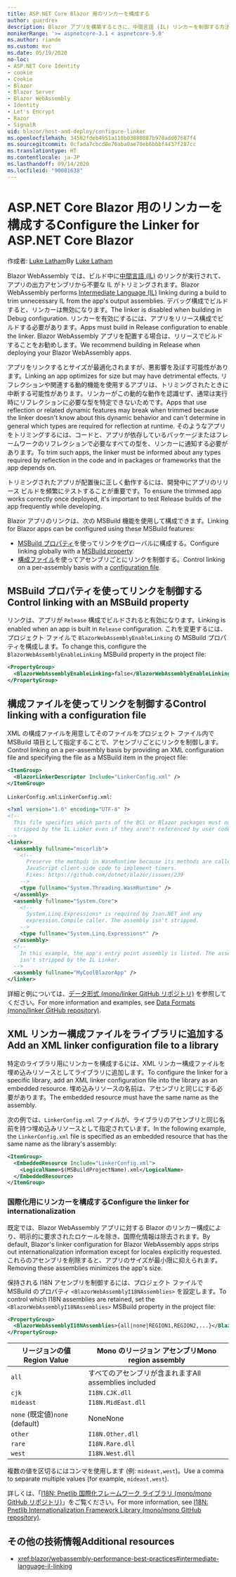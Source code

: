 ```yaml
---
title: ASP.NET Core Blazor 用のリンカーを構成する
author: guardrex
description: Blazor アプリを構築するときに、中間言語 (IL) リンカーを制御する方法について説明します。
monikerRange: '>= aspnetcore-3.1 < aspnetcore-5.0'
ms.author: riande
ms.custom: mvc
ms.date: 05/19/2020
no-loc:
- ASP.NET Core Identity
- cookie
- Cookie
- Blazor
- Blazor Server
- Blazor WebAssembly
- Identity
- Let's Encrypt
- Razor
- SignalR
uid: blazor/host-and-deploy/configure-linker
ms.openlocfilehash: 34582fdeb4951a110b03880887b978add07687f4
ms.sourcegitcommit: 0cfada7cbcd8e76aba0ae70eb6bbbf4437f287cc
ms.translationtype: HT
ms.contentlocale: ja-JP
ms.lasthandoff: 09/14/2020
ms.locfileid: "90081638"
---
```

# <a name="configure-the-linker-for-aspnet-core-no-locblazor"></a><span data-ttu-id="0e492-103">ASP.NET Core Blazor 用のリンカーを構成する</span><span class="sxs-lookup"><span data-stu-id="0e492-103">Configure the Linker for ASP.NET Core Blazor</span></span>

<span data-ttu-id="0e492-104">作成者: [Luke Latham](https://github.com/guardrex)</span><span class="sxs-lookup"><span data-stu-id="0e492-104">By [Luke Latham](https://github.com/guardrex)</span></span>

<span data-ttu-id="0e492-105">Blazor WebAssembly では、ビルド中に[中間言語 (IL)](/dotnet/standard/managed-code#intermediate-language--execution) のリンクが実行されて、アプリの出力アセンブリから不要な IL がトリミングされます。</span><span class="sxs-lookup"><span data-stu-id="0e492-105">Blazor WebAssembly performs [Intermediate Language (IL)](/dotnet/standard/managed-code#intermediate-language--execution) linking during a build to trim unnecessary IL from the app's output assemblies.</span></span> <span data-ttu-id="0e492-106">デバッグ構成でビルドすると、リンカーは無効になります。</span><span class="sxs-lookup"><span data-stu-id="0e492-106">The linker is disabled when building in Debug configuration.</span></span> <span data-ttu-id="0e492-107">リンカーを有効にするには、アプリをリリース構成でビルドする必要があります。</span><span class="sxs-lookup"><span data-stu-id="0e492-107">Apps must build in Release configuration to enable the linker.</span></span> <span data-ttu-id="0e492-108">Blazor WebAssembly アプリを配置する場合は、リリースでビルドすることをお勧めします。</span><span class="sxs-lookup"><span data-stu-id="0e492-108">We recommend building in Release when deploying your Blazor WebAssembly apps.</span></span> 

<span data-ttu-id="0e492-109">アプリをリンクするとサイズが最適化されますが、悪影響を及ぼす可能性があります。</span><span class="sxs-lookup"><span data-stu-id="0e492-109">Linking an app optimizes for size but may have detrimental effects.</span></span> <span data-ttu-id="0e492-110">リフレクションや関連する動的機能を使用するアプリは、トリミングされたときに中断する可能性があります。リンカーがこの動的な動作を認識せず、通常は実行時にリフレクションに必要な型を特定できないためです。</span><span class="sxs-lookup"><span data-stu-id="0e492-110">Apps that use reflection or related dynamic features may break when trimmed because the linker doesn't know about this dynamic behavior and can't determine in general which types are required for reflection at runtime.</span></span> <span data-ttu-id="0e492-111">そのようなアプリをトリミングするには、コードと、アプリが依存しているパッケージまたはフレームワークのリフレクションで必要なすべての型を、リンカーに通知する必要があります。</span><span class="sxs-lookup"><span data-stu-id="0e492-111">To trim such apps, the linker must be informed about any types required by reflection in the code and in packages or frameworks that the app depends on.</span></span>

<span data-ttu-id="0e492-112">トリミングされたアプリが配置後に正しく動作するには、開発中にアプリのリリース ビルドを頻繁にテストすることが重要です。</span><span class="sxs-lookup"><span data-stu-id="0e492-112">To ensure the trimmed app works correctly once deployed, it's important to test Release builds of the app frequently while developing.</span></span>

<span data-ttu-id="0e492-113">Blazor アプリのリンクは、次の MSBuild 機能を使用して構成できます。</span><span class="sxs-lookup"><span data-stu-id="0e492-113">Linking for Blazor apps can be configured using these MSBuild features:</span></span>

* <span data-ttu-id="0e492-114">[MSBuild プロパティ](#control-linking-with-an-msbuild-property)を使ってリンクをグローバルに構成する。</span><span class="sxs-lookup"><span data-stu-id="0e492-114">Configure linking globally with a [MSBuild property](#control-linking-with-an-msbuild-property).</span></span>
* <span data-ttu-id="0e492-115">[構成ファイル](#control-linking-with-a-configuration-file)を使ってアセンブリごとにリンクを制御する。</span><span class="sxs-lookup"><span data-stu-id="0e492-115">Control linking on a per-assembly basis with a [configuration file](#control-linking-with-a-configuration-file).</span></span>

## <a name="control-linking-with-an-msbuild-property"></a><span data-ttu-id="0e492-116">MSBuild プロパティを使ってリンクを制御する</span><span class="sxs-lookup"><span data-stu-id="0e492-116">Control linking with an MSBuild property</span></span>

<span data-ttu-id="0e492-117">リンクは、アプリが `Release` 構成でビルドされると有効になります。</span><span class="sxs-lookup"><span data-stu-id="0e492-117">Linking is enabled when an app is built in `Release` configuration.</span></span> <span data-ttu-id="0e492-118">これを変更するには、プロジェクト ファイルで `BlazorWebAssemblyEnableLinking` の MSBuild プロパティを構成します。</span><span class="sxs-lookup"><span data-stu-id="0e492-118">To change this, configure the `BlazorWebAssemblyEnableLinking` MSBuild property in the project file:</span></span>

```xml
<PropertyGroup>
  <BlazorWebAssemblyEnableLinking>false</BlazorWebAssemblyEnableLinking>
</PropertyGroup>
```

## <a name="control-linking-with-a-configuration-file"></a><span data-ttu-id="0e492-119">構成ファイルを使ってリンクを制御する</span><span class="sxs-lookup"><span data-stu-id="0e492-119">Control linking with a configuration file</span></span>

<span data-ttu-id="0e492-120">XML の構成ファイルを用意してそのファイルをプロジェクト ファイル内で MSBuild 項目として指定することで、アセンブリごとにリンクを制御します。</span><span class="sxs-lookup"><span data-stu-id="0e492-120">Control linking on a per-assembly basis by providing an XML configuration file and specifying the file as a MSBuild item in the project file:</span></span>

```xml
<ItemGroup>
  <BlazorLinkerDescriptor Include="LinkerConfig.xml" />
</ItemGroup>
```

<span data-ttu-id="0e492-121">`LinkerConfig.xml`:</span><span class="sxs-lookup"><span data-stu-id="0e492-121">`LinkerConfig.xml`:</span></span>

```xml
<?xml version="1.0" encoding="UTF-8" ?>
<!--
  This file specifies which parts of the BCL or Blazor packages must not be
  stripped by the IL Linker even if they aren't referenced by user code.
-->
<linker>
  <assembly fullname="mscorlib">
    <!--
      Preserve the methods in WasmRuntime because its methods are called by 
      JavaScript client-side code to implement timers.
      Fixes: https://github.com/dotnet/blazor/issues/239
    -->
    <type fullname="System.Threading.WasmRuntime" />
  </assembly>
  <assembly fullname="System.Core">
    <!--
      System.Linq.Expressions* is required by Json.NET and any 
      expression.Compile caller. The assembly isn't stripped.
    -->
    <type fullname="System.Linq.Expressions*" />
  </assembly>
  <!--
    In this example, the app's entry point assembly is listed. The assembly
    isn't stripped by the IL Linker.
  -->
  <assembly fullname="MyCoolBlazorApp" />
</linker>
```

<span data-ttu-id="0e492-122">詳細と例については、[データ形式 (mono/linker GitHub リポジトリ)](https://github.com/mono/linker/blob/master/docs/data-formats.md) を参照してください。</span><span class="sxs-lookup"><span data-stu-id="0e492-122">For more information and examples, see [Data Formats (mono/linker GitHub repository)](https://github.com/mono/linker/blob/master/docs/data-formats.md).</span></span>

## <a name="add-an-xml-linker-configuration-file-to-a-library"></a><span data-ttu-id="0e492-123">XML リンカー構成ファイルをライブラリに追加する</span><span class="sxs-lookup"><span data-stu-id="0e492-123">Add an XML linker configuration file to a library</span></span>

<span data-ttu-id="0e492-124">特定のライブラリ用にリンカーを構成するには、XML リンカー構成ファイルを埋め込みリソースとしてライブラリに追加します。</span><span class="sxs-lookup"><span data-stu-id="0e492-124">To configure the linker for a specific library, add an XML linker configuration file into the library as an embedded resource.</span></span> <span data-ttu-id="0e492-125">埋め込みリソースの名前は、アセンブリと同じにする必要があります。</span><span class="sxs-lookup"><span data-stu-id="0e492-125">The embedded resource must have the same name as the assembly.</span></span>

<span data-ttu-id="0e492-126">次の例では、`LinkerConfig.xml` ファイルが、ライブラリのアセンブリと同じ名前を持つ埋め込みリソースとして指定されています。</span><span class="sxs-lookup"><span data-stu-id="0e492-126">In the following example, the `LinkerConfig.xml` file is specified as an embedded resource that has the same name as the library's assembly:</span></span>

```xml
<ItemGroup>
  <EmbeddedResource Include="LinkerConfig.xml">
    <LogicalName>$(MSBuildProjectName).xml</LogicalName>
  </EmbeddedResource>
</ItemGroup>
```

### <a name="configure-the-linker-for-internationalization"></a><span data-ttu-id="0e492-127">国際化用にリンカーを構成する</span><span class="sxs-lookup"><span data-stu-id="0e492-127">Configure the linker for internationalization</span></span>

<span data-ttu-id="0e492-128">既定では、Blazor WebAssembly アプリに対する Blazor のリンカー構成により、明示的に要求されたロケールを除き、国際化情報は除去されます。</span><span class="sxs-lookup"><span data-stu-id="0e492-128">By default, Blazor's linker configuration for Blazor WebAssembly apps strips out internationalization information except for locales explicitly requested.</span></span> <span data-ttu-id="0e492-129">これらのアセンブリを削除すると、アプリのサイズが最小限に抑えられます。</span><span class="sxs-lookup"><span data-stu-id="0e492-129">Removing these assemblies minimizes the app's size.</span></span>

<span data-ttu-id="0e492-130">保持される I18N アセンブリを制御するには、プロジェクト ファイルで MSBuild のプロパティ `<BlazorWebAssemblyI18NAssemblies>` を設定します。</span><span class="sxs-lookup"><span data-stu-id="0e492-130">To control which I18N assemblies are retained, set the `<BlazorWebAssemblyI18NAssemblies>` MSBuild property in the project file:</span></span>

```xml
<PropertyGroup>
  <BlazorWebAssemblyI18NAssemblies>{all|none|REGION1,REGION2,...}</BlazorWebAssemblyI18NAssemblies>
</PropertyGroup>
```

| <span data-ttu-id="0e492-131">リージョンの値</span><span class="sxs-lookup"><span data-stu-id="0e492-131">Region Value</span></span>     | <span data-ttu-id="0e492-132">Mono のリージョン アセンブリ</span><span class="sxs-lookup"><span data-stu-id="0e492-132">Mono region assembly</span></span>    |
| ---------------- | ----------------------- |
| `all`            | <span data-ttu-id="0e492-133">すべてのアセンブリが含まれます</span><span class="sxs-lookup"><span data-stu-id="0e492-133">All assemblies included</span></span> |
| `cjk`            | `I18N.CJK.dll`          |
| `mideast`        | `I18N.MidEast.dll`      |
| <span data-ttu-id="0e492-134">`none` (既定値)</span><span class="sxs-lookup"><span data-stu-id="0e492-134">`none` (default)</span></span> | <span data-ttu-id="0e492-135">None</span><span class="sxs-lookup"><span data-stu-id="0e492-135">None</span></span>                    |
| `other`          | `I18N.Other.dll`        |
| `rare`           | `I18N.Rare.dll`         |
| `west`           | `I18N.West.dll`         |

<span data-ttu-id="0e492-136">複数の値を区切るにはコンマを使用します (例: `mideast,west`)。</span><span class="sxs-lookup"><span data-stu-id="0e492-136">Use a comma to separate multiple values (for example, `mideast,west`).</span></span>

<span data-ttu-id="0e492-137">詳しくは、「[I18N: Pnetlib 国際化フレームワーク ライブラリ (mono/mono GitHub リポジトリ)](https://github.com/mono/mono/tree/master/mcs/class/I18N)」をご覧ください。</span><span class="sxs-lookup"><span data-stu-id="0e492-137">For more information, see [I18N: Pnetlib Internationalization Framework Library (mono/mono GitHub repository)](https://github.com/mono/mono/tree/master/mcs/class/I18N).</span></span>

## <a name="additional-resources"></a><span data-ttu-id="0e492-138">その他の技術情報</span><span class="sxs-lookup"><span data-stu-id="0e492-138">Additional resources</span></span>

* <xref:blazor/webassembly-performance-best-practices#intermediate-language-il-linking>
